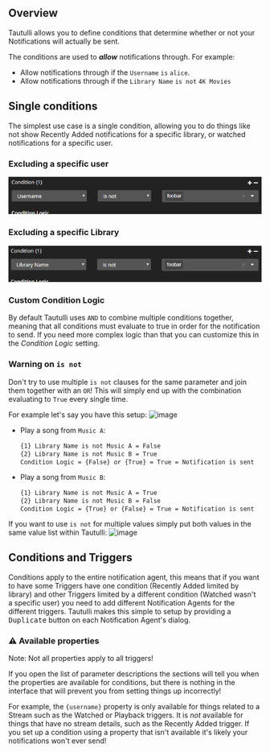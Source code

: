 ## Overview

Tautulli allows you to define conditions that determine whether or not your Notifications will actually be sent.

The conditions are used to _**allow**_ notifications through. For example:
  * Allow notifications through if the `Username` `is` `alice`.
  * Allow notifications through if the `Library Name` `is not` `4K Movies`

## Single conditions

The simplest use case is a single condition, allowing you to do things like not show Recently Added notifications for a specific library, or watched notifications for a specific user.

### Excluding a specific user
![image](./images/excluding_specific_user.png)

### Excluding a specific Library

![image](./images/excluding_specific_library.png)

### Custom Condition Logic

By default Tautulli uses `AND` to combine multiple conditions together, meaning that all conditions must evaluate to true in order for the notification to send. If you need more complex logic than that you can customize this in the _Condition Logic_ setting.

### Warning on `is not`

Don't try to use multiple `is not` clauses for the same parameter and join them together with an `OR`! This will simply end up with the combination evaluating to `True` every single time. 

For example let's say you have this setup:
![image](https://user-images.githubusercontent.com/427137/41248058-a358bde4-6d64-11e8-8c5f-d2153bdf4998.png)

* Play a song from `Music A`:
    ```
    {1} Library Name is not Music A = False
    {2} Library Name is not Music B = True
    Condition Logic = {False} or {True} = True = Notification is sent
    ```
* Play a song from `Music B`:
    ```
    {1} Library Name is not Music A = True
    {2} Library Name is not Music B = False
    Condition Logic = {True} or {False} = True = Notification is sent
    ```

If you want to use `is not` for multiple values simply put both values in the same value list within Tautulli:
![image](https://user-images.githubusercontent.com/427137/41247785-fa722e4a-6d63-11e8-9eae-cc0d07e6b2ad.png)

## Conditions and Triggers

Conditions apply to the entire notification agent, this means that if you want to have some Triggers have one condition (Recently Added limited by library) and other Triggers limited by a different condition (Watched wasn't a specific user) you need to add different Notification Agents for the different triggers. Tautulli makes this simple to setup by providing a <kbd>Duplicate</kbd> button on each Notification Agent's dialog.

### ⚠️ Available properties

Note: Not all properties apply to all triggers!

If you open the list of parameter descriptions the sections will tell you when the properties are available for conditions, but there is nothing in the interface that will prevent you from setting things up incorrectly!

For example, the `{username}` property is only available for things related to a Stream such as the Watched or Playback triggers. It is _not_ available for things that have no stream details, such as the Recently Added trigger. If you set up a condition using a property that isn't available it's likely your notifications won't ever send!